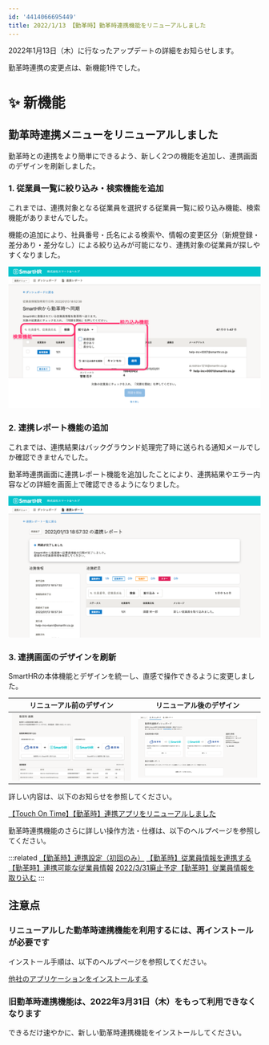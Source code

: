 ```yaml
---
id: '4414066695449'
title: 2022/1/13 【勤革時】勤革時連携機能をリニューアルしました
---
```

2022年1月13日（木）に行なったアップデートの詳細をお知らせします。

勤革時連携の変更点は、新機能1件でした。

# ✨ 新機能

## 勤革時連携メニューをリニューアルしました

勤革時との連携をより簡単にできるよう、新しく2つの機能を追加し、連携画面のデザインを刷新しました。

### 1\. 従業員一覧に絞り込み・検索機能を追加

これまでは、連携対象となる従業員を選択する従業員一覧に絞り込み機能、検索機能がありませんでした。

機能の追加により、社員番号・氏名による検索や、情報の変更区分（新規登録・差分あり・差分なし）による絞り込みが可能になり、連携対象の従業員が探しやすくなりました。

![](./00_______SmartHR____________.png)

### 2. 連携レポート機能の追加

これまでは、連携結果はバックグラウンド処理完了時に送られる通知メールでしか確認できませんでした。

勤革時連携画面に連携レポート機能を追加したことにより、連携結果やエラー内容などの詳細を画面上で確認できるようになりました。

![](./01_______SmartHR____________.png)

### 3\. 連携画面のデザインを刷新

SmartHRの本体機能とデザインを統一し、直感で操作できるように変更しました。

| **リニューアル前のデザイン** | **リニューアル後のデザイン** |
| --- | --- |
| ![](./________.png) | ![](./02_______SmartHR____________.png) |

詳しい内容は、以下のお知らせを参照してください。

[【Touch On Time】【勤革時】連携アプリをリニューアルしました](https://smarthr.jp/update/32042)

勤革時連携機能のさらに詳しい操作方法・仕様は、以下のヘルプページを参照してください。

:::related
[【勤革時】連携設定（初回のみ）](https://knowledge.smarthr.jp/hc/ja/articles/360026262533)
[【勤革時】従業員情報を連携する](https://knowledge.smarthr.jp/hc/ja/articles/4411971255065)
[【勤革時】連携可能な従業員情報](https://knowledge.smarthr.jp/hc/ja/articles/360026262513)
[2022/3/31廃止予定【勤革時】従業員情報を取り込む](https://knowledge.smarthr.jp/hc/ja/articles/360026103934)
:::

## 注意点

### リニューアルした勤革時連携機能を利用するには、再インストールが必要です

インストール手順は、以下のヘルプページを参照してください。

[他社のアプリケーションをインストールする](https://knowledge.smarthr.jp/hc/ja/articles/4405252726041)

### 旧勤革時連携機能は、2022年3月31日（木）をもって利用できなくなります

できるだけ速やかに、新しい勤革時連携機能をインストールしてください。
